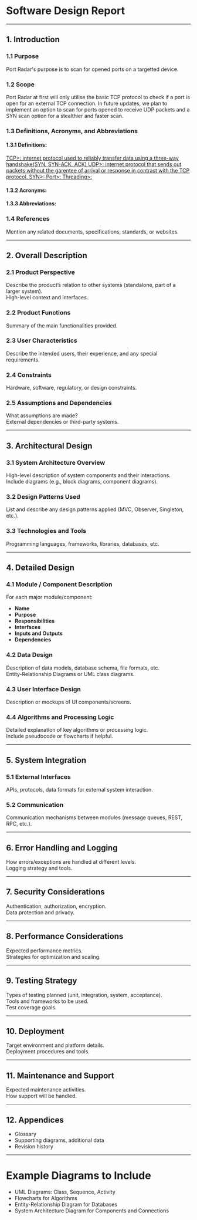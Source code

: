 # Software Design Report

---

## 1. Introduction

### 1.1 Purpose  
Port Radar's purpose is to scan for opened ports on a targetted device.

### 1.2 Scope  
Port Radar at first will only utilise the basic TCP protocol to check if a port is open for an external TCP connection.
In future updates, we plan to implement an option to scan for ports opened to receive UDP packets and a SYN scan option for a stealthier and faster scan.

### 1.3 Definitions, Acronyms, and Abbreviations  
#### 1.3.1 Definitions:
<ins>TCP<ins>>: internet protocol used to reliably transfer data using a three-way handshake(SYN, SYN-ACK, ACK)
<ins>UDP<ins>>: internet protocol that sends out packets without the garentee of arrival or response in contrast with the TCP protocol.
<ins>SYN<ins>>: 
<ins>Port<ins>>:
<ins>Threading<ins>>:

#### 1.3.2 Acronyms:

#### 1.3.3 Abbreviations:

### 1.4 References  
Mention any related documents, specifications, standards, or websites.

---

## 2. Overall Description

### 2.1 Product Perspective  
Describe the product’s relation to other systems (standalone, part of a larger system).  
High-level context and interfaces.

### 2.2 Product Functions  
Summary of the main functionalities provided.

### 2.3 User Characteristics  
Describe the intended users, their experience, and any special requirements.

### 2.4 Constraints  
Hardware, software, regulatory, or design constraints.

### 2.5 Assumptions and Dependencies  
What assumptions are made?  
External dependencies or third-party systems.

---

## 3. Architectural Design

### 3.1 System Architecture Overview  
High-level description of system components and their interactions.  
Include diagrams (e.g., block diagrams, component diagrams).

### 3.2 Design Patterns Used  
List and describe any design patterns applied (MVC, Observer, Singleton, etc.).

### 3.3 Technologies and Tools  
Programming languages, frameworks, libraries, databases, etc.

---

## 4. Detailed Design

### 4.1 Module / Component Description  
For each major module/component:

- **Name**  
- **Purpose**  
- **Responsibilities**  
- **Interfaces**  
- **Inputs and Outputs**  
- **Dependencies**

### 4.2 Data Design  
Description of data models, database schema, file formats, etc.  
Entity-Relationship Diagrams or UML class diagrams.

### 4.3 User Interface Design  
Description or mockups of UI components/screens.

### 4.4 Algorithms and Processing Logic  
Detailed explanation of key algorithms or processing logic.  
Include pseudocode or flowcharts if helpful.

---

## 5. System Integration

### 5.1 External Interfaces  
APIs, protocols, data formats for external system interaction.

### 5.2 Communication  
Communication mechanisms between modules (message queues, REST, RPC, etc.).

---

## 6. Error Handling and Logging

How errors/exceptions are handled at different levels.  
Logging strategy and tools.

---

## 7. Security Considerations

Authentication, authorization, encryption.  
Data protection and privacy.

---

## 8. Performance Considerations

Expected performance metrics.  
Strategies for optimization and scaling.

---

## 9. Testing Strategy

Types of testing planned (unit, integration, system, acceptance).  
Tools and frameworks to be used.  
Test coverage goals.

---

## 10. Deployment

Target environment and platform details.  
Deployment procedures and tools.

---

## 11. Maintenance and Support

Expected maintenance activities.  
How support will be handled.

---

## 12. Appendices

- Glossary  
- Supporting diagrams, additional data  
- Revision history

---

# Example Diagrams to Include

- UML Diagrams: Class, Sequence, Activity  
- Flowcharts for Algorithms  
- Entity-Relationship Diagram for Databases  
- System Architecture Diagram for Components and Connections
